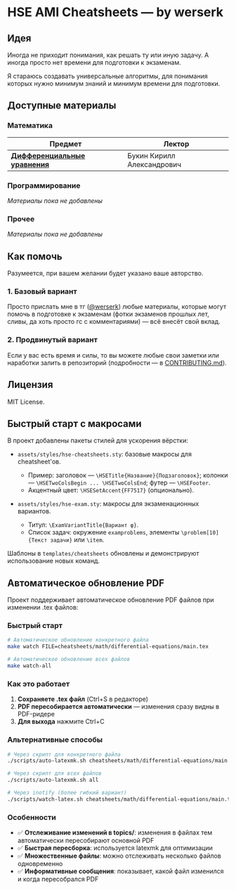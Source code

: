 # HSE AMI Cheatsheets — by werserk

## Идея

Иногда не приходит понимания, как решать ту или иную задачу. А иногда просто нет времени для подготовки к экзаменам.

Я стараюсь создавать универсальные алгоритмы, для понимания которых нужно минимум знаний и минимум времени для подготовки.

## Доступные материалы

### Математика

| Предмет | Лектор |
|---------|--------|
| **[Дифференциальные уравнения](cheatsheets/math/differential-equations/main.pdf)** | Букин Кирилл Александрович |

### Программирование
*Материалы пока не добавлены*

### Прочее
*Материалы пока не добавлены*

## Как помочь

Разумеется, при вашем желании будет указано ваше авторство.

### 1. Базовый вариант
Просто прислать мне в тг ([@werserk](https://t.me/werserk)) любые материалы, которые могут помочь в подготовке к экзаменам (фотки экзаменов прошлых лет, сливы, да хоть просто гс с комментариями) — всё внесёт свой вклад.

### 2. Продвинутый вариант
Если у вас есть время и силы, то вы можете любые свои заметки или наработки залить в репозиторий (подробности — в [CONTRIBUTING.md]()).


## Лицензия
MIT License.

## Быстрый старт с макросами

В проект добавлены пакеты стилей для ускорения вёрстки:

- `assets/styles/hse-cheatsheets.sty`: базовые макросы для cheatsheet'ов.
  - Пример: заголовок — `\HSETitle{Название}{Подзаголовок}`; колонки — `\HSETwoColsBegin ... \HSETwoColsEnd`; футер — `\HSEFooter`.
  - Акцентный цвет: `\HSESetAccent{FF7517}` (опционально).

- `assets/styles/hse-exam.sty`: макросы для экзаменационных вариантов.
  - Титул: `\ExamVariantTitle{Вариант φ}`.
  - Список задач: окружение `examproblems`, элементы `\problem[10]{Текст задачи}` или `\item`.

Шаблоны в `templates/cheatsheets` обновлены и демонстрируют использование новых команд.

## Автоматическое обновление PDF

Проект поддерживает автоматическое обновление PDF файлов при изменении .tex файлов:

### Быстрый старт

```bash
# Автоматическое обновление конкретного файла
make watch FILE=cheatsheets/math/differential-equations/main.tex

# Автоматическое обновление всех файлов
make watch-all
```

### Как это работает

1. **Сохраняете .tex файл** (Ctrl+S в редакторе)
2. **PDF пересобирается автоматически** — изменения сразу видны в PDF-ридере
3. **Для выхода** нажмите Ctrl+C

### Альтернативные способы

```bash
# Через скрипт для конкретного файла
./scripts/auto-latexmk.sh cheatsheets/math/differential-equations/main.tex

# Через скрипт для всех файлов
./scripts/auto-latexmk.sh all

# Через inotify (более гибкий вариант)
./scripts/watch-latex.sh cheatsheets/math/differential-equations/main.tex
```

### Особенности

- ✅ **Отслеживание изменений в topics/**: изменения в файлах тем автоматически пересобирают основной PDF
- ✅ **Быстрая пересборка**: используется latexmk для оптимизации
- ✅ **Множественные файлы**: можно отслеживать несколько файлов одновременно
- ✅ **Информативные сообщения**: показывает, какой файл изменился и когда пересобрался PDF

